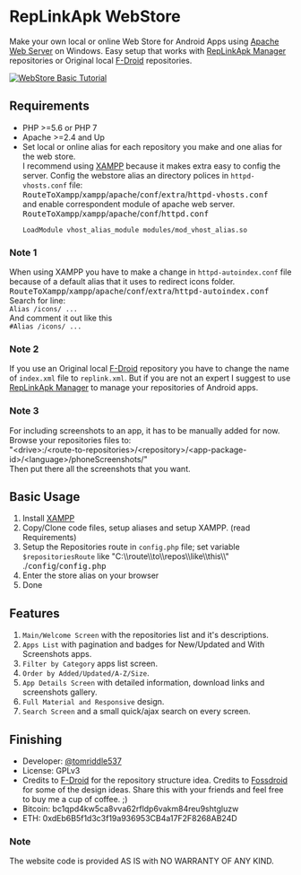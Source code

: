 # RepLinkApk WebStore
 Make your own local or online Web Store for Android Apps using [Apache Web Server][xampp-link] on Windows. Easy setup that works with [RepLinkApk Manager][rla-manager] repositories or Original local [F-Droid][f-droid] repositories.
 
 [![WebStore Basic Tutorial](https://img.youtube.com/vi/qHImm0yUIHY/0.jpg)](https://www.youtube.com/watch?v=qHImm0yUIHY&t=422s "RepLinkApk Web Store Video")
 
 [f-droid]: https://f-droid.org/
 [rla-manager]: https://github.com/tomriddle537/RepLinkApk-Manager
 [fossdroid-link]: https://fossdroid.com/

## Requirements
* PHP >=5.6 or PHP 7
* Apache >=2.4 and Up
* Set local or online alias for each repository you make and one alias for the web store.<br>
I recommend using [XAMPP][xampp-link] because it makes extra easy to config the server. 
Config the webstore alias an directory polices in `httpd-vhosts.conf` file:<br>
<kbd>RouteToXampp</kbd>/<kbd>xampp</kbd>/<kbd>apache</kbd>/<kbd>conf</kbd>/<kbd>extra</kbd>/<kbd>httpd-vhosts.conf</kbd>
<br>and enable correspondent module of apache web server.<br>
<kbd>RouteToXampp</kbd>/<kbd>xampp</kbd>/<kbd>apache</kbd>/<kbd>conf</kbd>/<kbd>httpd.conf</kbd><br>
    ```
    LoadModule vhost_alias_module modules/mod_vhost_alias.so
    ```

 ### Note 1
 When using XAMPP you have to make a change in `httpd-autoindex.conf` file because of a default alias that it uses to redirect icons folder.
 <kbd>RouteToXampp</kbd>/<kbd>xampp</kbd>/<kbd>apache</kbd>/<kbd>conf</kbd>/<kbd>extra</kbd>/<kbd>httpd-autoindex.conf</kbd>
 Search for line:<br>
    ```
    Alias /icons/ ...
    ```
 <br>And comment it out like this<br>
    ```
    #Alias /icons/ ...
    ```	

[xampp-link]: https://www.apachefriends.org/download.html

 ### Note 2
 If you use an Original local [F-Droid][f-droid] repository you have to change the name of `index.xml` file to `replink.xml`. But if you are not an expert I suggest to use [RepLinkApk Manager][rla-manager] to manage your repositories of Android apps.
 
 ### Note 3
 For including screenshots to an app, it has to be manually added for now. Browse your repositories files to:<br>
 "\<drive\>:/\<route-to-repositories\>/\<repository\>/\<app-package-id\>/\<language\>/phoneScreenshots/"
 <br>Then put there all the screenshots that you want.
 
 ## Basic Usage 
 
 1. Install [XAMPP][xampp-link]
 1. Copy/Clone code files, setup aliases and setup XAMPP. (read Requirements)
 1. Setup the Repositories route in `config.php` file; set variable `$repositoriesRoute` like "C:\\\\route\\\\to\\\\repos\\\\like\\\\this\\\\"<br> ./<kbd>config</kbd>/<kbd>config.php</kbd>
 1. Enter the store alias on your browser
 1. Done
 
 ## Features
 
 1. `Main/Welcome Screen` with the repositories list and it's descriptions.
 1. `Apps List` with pagination and badges for New/Updated and With Screenshots apps.
 1. `Filter by Category` apps list screen.
 1. `Order by Added/Updated/A-Z/Size`.
 1. `App Details Screen` with detailed information, download links and screenshots gallery.
 1. `Full Material and Responsive` design.
 1. `Search Screen` and a small quick/ajax search on every screen. 

 
 ## Finishing
* Developer: [@tomriddle537][developer]
* License: GPLv3
* Credits to [F-Droid][f-droid] for the repository structure idea. Credits to [Fossdroid][fossdroid-link] for some of the design ideas.
Share this with your friends and feel free to buy me a cup of coffee. ;) 
 * Bitcoin:
 bc1qpd4kw5ca8vva62rfldp6vakm84reu9shtgluzw
 * ETH:
 0xdEb6B5f1d3c3f19a936953CB4a17F2F8268AB24D

[developer]: https://github.com/tomriddle537/

 ### Note
The website code is provided AS IS with NO WARRANTY OF ANY KIND.
